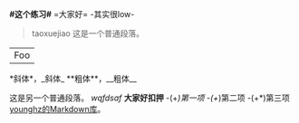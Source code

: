 ﻿**#这个练习#**
=大家好=
-其实很low-
>taoxuejiao
这是一个普通段落。

<table>
    <tr>
        <td>Foo</td>
    </tr>
</table>
*斜体*，_斜体_ **粗体**，__粗体__

这是另一个普通段落。
*wqfdsaf*
**大家好扣押**
-(+*)第一项 -(+*)第二项 -(+*)第三项
<br>
[younghz的Markdown库](https:://github.com/younghz/Markdown "Markdown")。